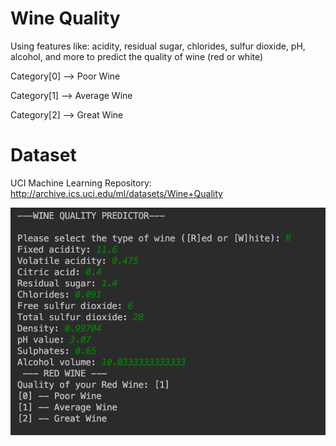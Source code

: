 # Wine Quality

Using features like: acidity, residual sugar, chlorides, sulfur dioxide, pH, alcohol, and more to predict the quality of wine 
(red or white)

Category[0] --> Poor Wine 

Category[1] --> Average Wine

Category[2] --> Great Wine


# Dataset

UCI Machine Learning Repository: http://archive.ics.uci.edu/ml/datasets/Wine+Quality



![alt text](https://github.com/akshaybhaskaran/wine-quality/blob/master/sample.png)



